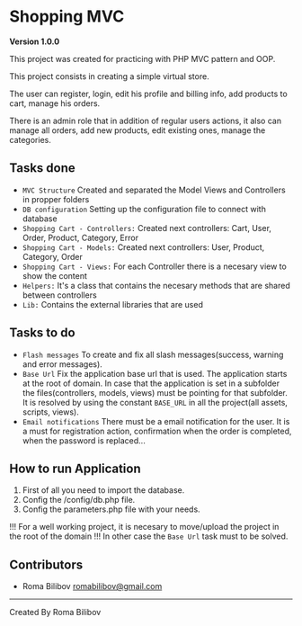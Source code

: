# Shopping MVC

**Version 1.0.0**

This project was created for practicing with PHP MVC pattern and OOP.

This project consists in creating a simple virtual store.

The user can register, login, edit his profile and billing info,
add products to cart, manage his orders.

There is an admin role that in addition of regular users actions, it 
also can manage all orders, add new products, edit existing ones, 
manage the categories.

## Tasks done

- `MVC Structure` Created and separated the Model Views and Controllers in propper folders 
- `DB configuration` Setting up the configuration file to connect with database 
- `Shopping Cart - Controllers:` Created next controllers: Cart, User, Order, Product, Category, Error  
- `Shopping Cart - Models:` Created next controllers: User, Product, Category, Order  
- `Shopping Cart - Views:` For each Controller there is a necesary view to show the content   
- `Helpers:` It's a class that contains the necesary methods that are shared between controllers 
- `Lib:` Contains the external libraries that are used 

## Tasks to do

- `Flash messages` To create and fix all slash messages(success, warning and error messages). 
- `Base Url` Fix the application base url that is used. The application starts at the root of domain.
In case that the application is set in a subfolder the files(controllers, models, views) must be
pointing for that subfolder. It is resolved by using the constant `BASE_URL` in 
all the project(all assets, scripts, views).
- `Email notifications` There must be a email notification for the user. It is a must for 
registration action, confirmation when the order is completed, when the password is replaced...

## How to run Application

1. First of all you need to import the database.
2. Config the /config/db.php file.
3. Config the parameters.php file with your needs.

!!! For a well working project, it is necesary to move/upload the project in the root of the domain !!!
In other case the `Base Url` task must to be solved. 

## Contributors

- Roma Bilibov <romabilibov@gmail.com>

--- 
Created By Roma Bilibov
